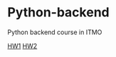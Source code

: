 # Python-backend
Python backend course in ITMO

[HW1](https://github.com/dzaripov/Python-backend/tree/main/HW1)
[HW2](https://github.com/dzaripov/Python-backend/tree/main/HW2)
